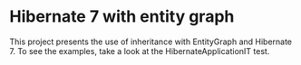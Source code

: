 # Hibernate 7 with entity graph

This project presents the use of inheritance with EntityGraph and Hibernate 7.
To see the examples, take a look at the HibernateApplicationIT test.
